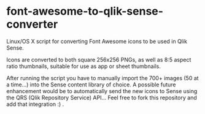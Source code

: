 # font-awesome-to-qlik-sense-converter
Linux/OS X script for converting Font Awesome icons to be used in Qlik Sense.

Icons are converted to both square 256x256 PNGs, as well as 8:5 aspect ratio thumbnails, suitable for use as app or sheet thumbnails.

After running the script you have to manually import the 700+ images (50 at a time...) into the Sense content library of choice. 
A possible future enhancement would be to automatically send the new icons to Sense using the QRS (Qlik Repository Service) API... Feel free to fork this repository and add that integration :) .
